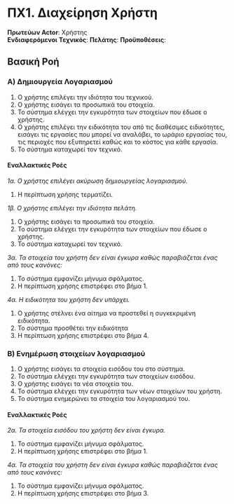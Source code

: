 # ΠΧ1. Διαχείρηση Χρήστη

**Πρωτεύων Actor**: Χρήστης  
**Ενδιαφερόμενοι**
**Τεχνικός**:
**Πελάτης**:
**Προϋποθέσεις**: 

## Βασική Ροή

### Α) Δημιουργεία Λογαριασμού
1. Ο χρήστης επιλέγει την ιδιότητα του τεχνικού.
2. Ο χρήστης εισάγει τα προσωπικά του στοιχεία.
3. Το σύστημα ελέγχει την εγκυρότητα των στοιχείων που έδωσε ο χρήστης.
4. Ο χρήστης επιλέγει την ειδικότητα του από τις διαθέσιμες ειδικότητες, εισάγει τις εργασίες που μπορεί να αναλάβει, το ωράριο εργασίας του, τις περιοχές που εξυπηρετεί καθώς και το κόστος για κάθε εργασία.
5. Το σύστημα καταχωρεί τον τεχνικό.

#### Εναλλακτικές Ροές

*1α. Ο χρήστης επιλέγει ακύρωση δημιουργείας λογαριασμού.*
1. Η περίπτωση χρήσης τερματίζει.

*1β. Ο χρήστης επιλέγει την ιδιότητα πελάτη.*
1. Ο χρήστης εισάγει τα προσωπικά του στοιχεία.
2. Το σύστημα ελέγχει την εγκυρότητα των στοιχείων που έδωσε ο χρήστης.
3. Το σύστημα καταχωρεί τον τεχνικό.

*3α. Τα στοιχεία του χρήστη δεν είναι έγκυρα καθώς παραβιάζεται ένας από τους κανόνες:*
1. Το σύστημα εμφανίζει μήνυμα σφάλματος.
2. Η περίπτωση χρήσης επιστρέφει στο βήμα 1.

*4α. Η ειδικότητα του χρήστη δεν υπάρχει.*
1. Ο χρήστης στέλνει ένα αίτημα να προστεθεί η συγκεκριμένη ειδικότητα.
2. Το σύστημα προσθέτει την ειδικότητα
3. Η περίπτωση χρήσης επιστρέφει στο βήμα 4.

### Β) Ενημέρωση στοιχείων λογαριασμού
1. O χρήστης εισάγει τα στοιχεία εισόδου του στο σύστημα.
2. Το σύστημα ελέγχει την εγκυρότητα των στοιχείων εισόδου.
3. Ο χρήστης εισάγει τα νέα στοιχεία του.
4. Το σύστημα ελέγχει την εγκυρότητα των νέων στοιχείων του χρήστη.
5. Το σύστημα ενημερώνει τα στοιχεία του λογαριασμού του.

#### Εναλλακτικές Ροές

*2α. Τα στοιχεία εισόδου του χρήστη δεν είναι έγκυρα.*
1. Το σύστημα εμφανίζει μήνυμα σφάλματος.
2. Η περίπτωση χρήσης επιστρέφει στο βήμα 1.

*4α. Τα στοιχεία του χρήστη δεν είναι έγκυρα καθώς παραβιάζεται ένας από τους κανόνες:*
1. Το σύστημα εμφανίζει μήνυμα σφάλματος.
2. Η περίπτωση χρήσης επιστρέφει στο βήμα 3.